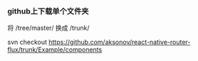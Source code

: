 ### github上下载单个文件夹

将 /tree/master/ 换成 /trunk/

svn checkout https://github.com/aksonov/react-native-router-flux/trunk/Example/components
